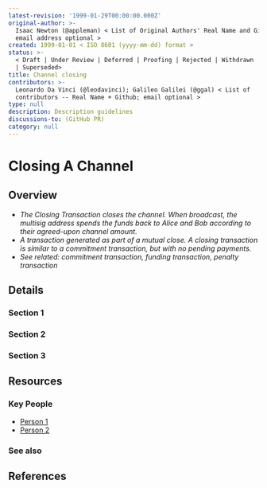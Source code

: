 ```yaml
---
latest-revision: '1999-01-29T00:00:00.000Z'
original-author: >-
  Isaac Newton (@appleman) < List of Original Authors' Real Name and Github;
  email address optional >
created: 1999-01-01 < ISO 8601 (yyyy-mm-dd) format >
status: >-
  < Draft | Under Review | Deferred | Proofing | Rejected | Withdrawn | Accepted
  | Superseded>
title: Channel closing
contributors: >-
  Leonardo Da Vinci (@leodavinci); Galileo Galilei (@ggal) < List of
  contributors -- Real Name + Github; email optional >
type: null
description: Description guidelines
discussions-to: (GitHub PR)
category: null
---
```


# Closing A Channel

## Overview



* _The Closing Transaction closes the channel. When broadcast, the multisig address spends the funds back to Alice and Bob according to their agreed-upon channel amount._
* _A transaction generated as part of a mutual close. A closing transaction is similar to a commitment transaction, but with no pending payments._
* _See related: commitment transaction, funding transaction, penalty transaction_

## Details

### Section 1

### Section 2

### Section 3

## Resources

### Key People

* [Person 1](channel-closing.md)
* [Person 2](channel-closing.md)

### See also

## References

